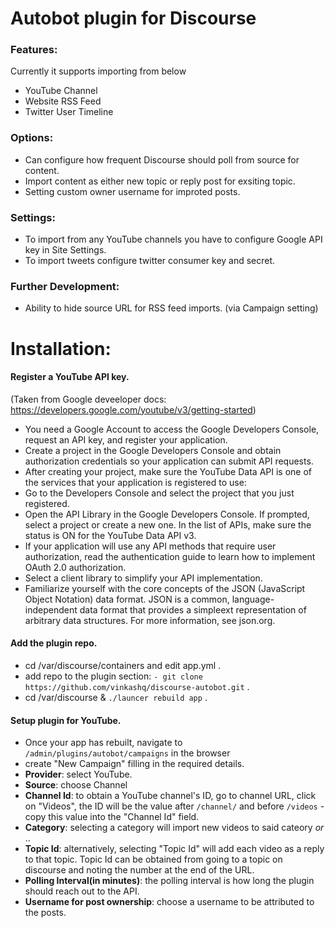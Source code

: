 # Autobot plugin for Discourse

### Features:

Currently it supports importing from below

- YouTube Channel
- Website RSS Feed
- Twitter User Timeline

### Options:

- Can configure how frequent Discourse should poll from source for content.
- Import content as either new topic or reply post for exsiting topic.
- Setting custom owner username for improted posts.

### Settings:

- To import from any YouTube channels you have to configure Google API key in Site Settings.
- To import tweets configure twitter consumer key and secret.

### Further Development:

- Ability to hide source URL for RSS feed imports. (via Campaign setting)

# Installation:

#### Register a YouTube API key. 
(Taken from Google deveeloper docs: https://developers.google.com/youtube/v3/getting-started)
  - You need a Google Account to access the Google Developers Console, request an API key, and register your application.
  - Create a project in the Google Developers Console and obtain authorization credentials so your application can submit API requests.
  - After creating your project, make sure the YouTube Data API is one of the services that your application is registered to use:
  - Go to the Developers Console and select the project that you just registered.
  - Open the API Library in the Google Developers Console. If prompted, select a project or create a new one. In the list of APIs, make sure the status is ON for the YouTube Data API v3.
  - If your application will use any API methods that require user authorization, read the authentication guide to learn how to implement OAuth 2.0 authorization.
  - Select a client library to simplify your API implementation.
  - Familiarize yourself with the core concepts of the JSON (JavaScript Object Notation) data format. JSON is a common, language-independent data format that provides a simpleext representation of arbitrary data structures. For more information, see json.org.

#### Add the plugin repo.
 - cd /var/discourse/containers and edit app.yml .
 - add repo to the plugin section:
  ``- git clone https://github.com/vinkashq/discourse-autobot.git`` .
 - cd /var/discourse & ``./launcer rebuild app`` .

#### Setup plugin for YouTube.
  - Once your app has rebuilt, navigate to ``/admin/plugins/autobot/campaigns`` in the browser
  - create "New Campaign" filling in the required details.
  - __Provider__: select YouTube.
  - __Source__: choose Channel
  - __Channel Id__: to obtain a YouTube channel's ID, go to channel URL, click on "Videos", the ID will be the value after ``/channel/`` and before ``/videos`` - copy this value into the "Channel Id" field.
  - __Category__: selecting a category will import new videos to said cateory _or_ ..
  - __Topic Id__: alternatively, selecting "Topic Id" will add each video as a reply to that topic. Topic Id can be obtained from going to a topic on discourse and noting the number at the end of the URL.
  - __Polling Interval(in minutes)__: the polling interval is how long the plugin should reach out to the API.
  - __Username for post ownership__: choose a username to be attributed to the posts.